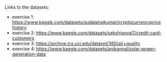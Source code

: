 Links to the datasets:

- exercise 1: https://www.kaggle.com/datasets/sudalairajkumar/cryptocurrencypricehistory
- exercise 2: https://www.kaggle.com/datasets/sakshigoyal7/credit-card-customers
- exercise 3: https://archive.ics.uci.edu/dataset/360/air+quality
- exercise 4: https://www.kaggle.com/datasets/anikannal/solar-power-generation-data
